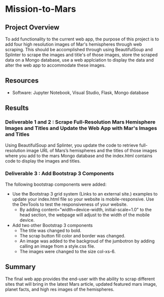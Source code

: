 # Mission-to-Mars

## Project Overview
To add functionality to the current web app, the purpose of this project is to add four high resolution images of Mar's hemispheres through web scraping. This should be accomplished through using BeautifulSoup and Splinter to scrape the images and title's of those images, store the scraped data on a Mongo database, use a web applciation to display the data and alter the web app to accommodate these images. 

## Resources
- Software: Jupyter Notebook, Visual Studio, Flask, Mongo database

## Results

### Deliverable 1 and 2 : Scrape Full-Resolution Mars Hemisphere Images and Titles and Update the Web App with Mar's Images and Titles

Using BeautifulSoup and Splinter, you update the code to retrieve full-resolution image URL of Mars’s hemispheres and the titles of those images where you add to the mars Mongo database and the index.html contains code to display the images and titles.
 <web1>
 <web2>

### Deliverable 3 : Add Bootstrap 3 Components

The following bootstrap components were added:
- Use the Bootstrap 3 grid system (Links to an external site.) examples to update your index.html file so your website is mobile-responsive. Use the DevTools to test the responsiveness of your website.
    - By adding content="width=device-width, initial-scale=1.0" to the head section, the webpage will adjust to the width of the mobile device. 
- Add two other Bootstrap 3 components
    - The title was changed to bold.
    - The scrap button fill color and border was changed.
    - An image was added to the backgroud of the jumbotron by adding calling an image from a style.css file. 
    - The images were changed to the size col-xs-6.

## Summary

The final web app provides the end-user with the ability to scrap different sites that will bring in the latest Mars article, updated featured mars image, planet facts, and high res images of the hemispheres. 







